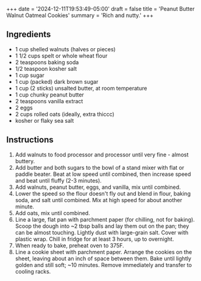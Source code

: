 +++
date = '2024-12-11T19:53:49-05:00'
draft = false
title = 'Peanut Butter Walnut Oatmeal Cookies'
summary = 'Rich and nutty.'
+++
## Ingredients

- 1 cup shelled walnuts (halves or pieces)
- 1 1/2 cups spelt or whole wheat flour
- 2 teaspoons baking soda
- 1/2 teaspoon kosher salt
- 1 cup sugar
- 1 cup (packed) dark brown sugar
- 1 cup (2 sticks) unsalted butter, at room temperature
- 1 cup chunky peanut butter
- 2 teaspoons vanilla extract
- 2 eggs
- 2 cups rolled oats (ideally, extra thiccc)
- kosher or flaky sea salt

## Instructions

1. Add walnuts to food processor and processor until very fine - almost buttery.
2. Add butter and both sugars to the bowl of a stand mixer with flat or paddle beater. Beat at low speed until combined, then increase speed and beat until fluffy (2-3 minutes).
3. Add walnuts, peanut butter, eggs, and vanilla, mix until combined.
4. Lower the speed so the flour doesn't fly out and blend in flour, baking soda, and salt until combined. Mix at high speed for about another minute.
5. Add oats, mix until combined.
6. Line a large, flat pan with parchment paper (for chilling, not for baking). Scoop the dough into ~2 tbsp balls and lay them out on the pan; they can be almost touching. Lightly dust with large-grain salt. Cover with plastic wrap. Chill in fridge for at least 3 hours, up to overnight.
7. When ready to bake, preheat oven to 375F.
8. Line a cookie sheet with parchment paper. Arrange the cookies on the sheet, leaving about an inch of space between them. Bake until lightly golden and still soft; ~10 minutes. Remove immediately and transfer to cooling racks.